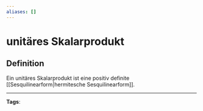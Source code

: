 ```yaml
---
aliases: []
---
```


# unitäres Skalarprodukt

## Definition

Ein unitäres Skalarprodukt ist eine positiv definite [[Sesquilinearform|hermitesche Sesquilinearform]].

---

**Tags**:
